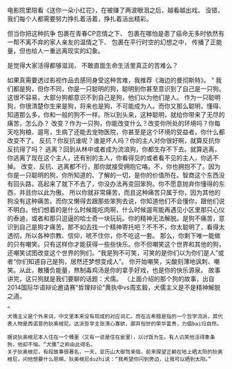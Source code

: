 电影院里陪看《送你一朵小红花》，在被赚了两波眼泪之后，越看越出戏。
没错，我们每个人都需要努力挣扎着活着，挣扎着活出精彩。

但当你把这种抗争
包裹在青春CP恋情之下、
包裹在哪怕是患了癌命无多时依然有一帮不离不弃的家人亲友的温情之下、
包裹在平行时空的幻想之中，
传播了正能量，但也给人一重远离现实的幻象。

是觉得大家活得都够滋润，
不敢直面生命生活里真正的苦难么？

如果真需要透过影视作品去感同身受这种苦难，我推荐《海边的曼彻斯特》。
	“
	我们都是狗，但你不同，你是一只聪明的狗，聪明到你甚至意识到了自己是一只狗。这很不容易，大部分狗都意识不到自己是狗，他们以为他们是人。 作为一只聪明狗，你很清楚你生来是狗，将来也是狗，不可能成为人。而你又那么聪明，懂得、知道那么多，你和一般的狗不一样。所以到头来，这种聪明，就给你带来了无尽的痛苦，怎么办？ 改变？作为一只狗，你能改变什么？改变你所处的环境吗？你每天吃狗粮、遛弯，生病了还能去宠物医院，你甚至是这个环境的受益者，你什么都改变不了。 反抗？你反抗谁呢？谁是坏人吗？你的主人对你很好啊，就算反抗你反抗得了吗？ 逃离？回到从林中或者成为流浪狗，你都生存不下去。就算逃离，你逃离了现在这个主人，还有别的主人，你看得见的或者看不见的主人，你逃不掉。 改变、反抗、逃离都不行，那你就接受拥抱它咯。不，你也拥抱不了。因为你是一只聪明的狗，你所知道的、了解的一切，是你的价值所在。智商这个东西没有回头路，高起来了就下不去了，你没办法再变回笨狗。你不愿意抛弃你懂得的东西，并且你以此为傲。 所以你就非常痛苦，而且这种痛苦只属于你，因为其他的狗没有这种痛苦。而你又懒得去跟那些笨狗去说，你知道他们不会懂你，跟他们说不明白。他们想着的是什么时候能吃肉啊，什么时候遛弯能再遇见小区里那只心仪的泰迪，或者和那只逗逼的哈士奇一块玩玩。你的精神无法解脱。是狗不痛苦，意识到自己是狗才痛苦。那不如去找一个精神寄托吧？不不不，你太聪明了，看得太透彻，所以各种宗教、信仰，唬不住你，你不吃这一套。 那么，你剩下唯一能做的只有嘲笑。只有这样你才能获得一些些快乐。你不但嘲笑这个世界和其他的狗，还嘲笑试图改变这个世界的狗们。“我是狗不可笑，可笑的是你们以为你们是人”或者“你们知道自己是狗，居然还梦想变成人”。 你开始嘲笑，尖酸刻薄地讽刺、嘲笑。从此，散播负能量，熬制毒鸡汤是你的拿手好戏，也是你的快乐源泉。 故事讲完，这只狗就是我们要聊的话题：犬儒。 
	（上面介绍的那个狗的故事，出自2014国际华语辩论邀请赛“哲理辩论”黄执中vs周玄毅，犬儒主义是不是精神解脱之道。
	
	“
	犬儒主义是个外来词，中文里本来没有现成的对应词汇。而在古希腊是指的一个哲学流派，其代表人物是西诺普的狄奥根尼。这派哲学主张清心寡欲，鄙弃俗世的荣华富贵，力倡bai归自然。
	
	据说狄奥根尼本人住在一个桶里（又有一说是住在瓮里），以讨饭为生。有人讥笑他活得象条狗，他却不恼。“犬儒”之称由此得名。
	关于狄奥根尼，有段故事很著名，一天，亚历山大御驾亲临，前来探望正躺在地上晒太阳的狄奥根尼，问他想要什么恩赐，狄奥根尼duzhi说：“我希望你闪到旁边，让我可以晒到太阳。”




